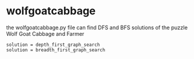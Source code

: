 # wolfgoatcabbage

the wolfgoatcabbage.py file can find DFS and BFS solutions of the puzzle Wolf Goat Cabbage and Farmer

    solution = depth_first_graph_search
    solution = breadth_first_graph_search

